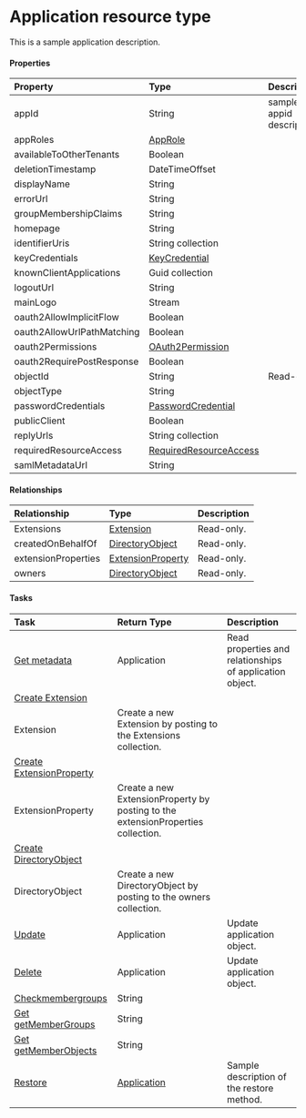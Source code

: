# Application resource type

This is a sample application description.

#### Properties
| Property	   | Type	|Description|
|:---------------|:--------|:----------|
|appId|String|sample appid description.|
|appRoles|[AppRole](approle.md)||
|availableToOtherTenants|Boolean||
|deletionTimestamp|DateTimeOffset||
|displayName|String||
|errorUrl|String||
|groupMembershipClaims|String||
|homepage|String||
|identifierUris|String collection||
|keyCredentials|[KeyCredential](keycredential.md)||
|knownClientApplications|Guid collection||
|logoutUrl|String||
|mainLogo|Stream||
|oauth2AllowImplicitFlow|Boolean||
|oauth2AllowUrlPathMatching|Boolean||
|oauth2Permissions|[OAuth2Permission](oauth2permission.md)||
|oauth2RequirePostResponse|Boolean||
|objectId|String| Read-only.|
|objectType|String||
|passwordCredentials|[PasswordCredential](passwordcredential.md)||
|publicClient|Boolean||
|replyUrls|String collection||
|requiredResourceAccess|[RequiredResourceAccess](requiredresourceaccess.md)||
|samlMetadataUrl|String||

#### Relationships
| Relationship | Type	|Description|
|:---------------|:--------|:----------|
|Extensions|[Extension](extension.md)| Read-only.|
|createdOnBehalfOf|[DirectoryObject](directoryobject.md)| Read-only.|
|extensionProperties|[ExtensionProperty](extensionproperty.md)| Read-only.|
|owners|[DirectoryObject](directoryobject.md)| Read-only.|

#### Tasks

| Task		   | Return Type	|Description|
|:---------------|:--------|:----------|
|[Get metadata](../api/application_get.md) | Application |Read properties and relationships of application object.|
|[Create Extension]((../api/application_post_extensions.md)) | 
									Extension| Create a new Extension by posting to the Extensions collection.|
|[Create ExtensionProperty]((../api/application_post_extensionproperties.md)) | 
									ExtensionProperty| Create a new ExtensionProperty by posting to the extensionProperties collection.|
|[Create DirectoryObject]((../api/application_post_owners.md)) | 
									DirectoryObject| Create a new DirectoryObject by posting to the owners collection.|
|[Update](../api/application_update.md) | Application	|Update application object. |
|[Delete](../api/application_delete.md) | Application	|Update application object. |
|[Checkmembergroups](../api/application_checkmembergroups.md)|String||
|[Get getMemberGroups](../api/application_getmembergroups.md)|String||
|[Get getMemberObjects](../api/application_getmemberobjects.md)|String||
|[Restore](../api/application_restore.md)|[Application](application.md)|Sample description of the restore method.|
